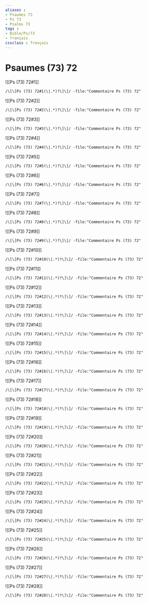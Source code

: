 ```yaml
---
aliases : 
- Psaumes 73
- Ps 73
- Psalms 73
tags : 
- Bible/Ps/73
- français
cssclass : français
---
```


# Psaumes (73) 72

![[Ps (73) 72#1]]

```query
/\[\[Ps (73) 72#1(\|.*)?\]\]/ -file:"Commentaire Ps (73) 72"
```

![[Ps (73) 72#2]]

```query
/\[\[Ps (73) 72#2(\|.*)?\]\]/ -file:"Commentaire Ps (73) 72"
```

![[Ps (73) 72#3]]

```query
/\[\[Ps (73) 72#3(\|.*)?\]\]/ -file:"Commentaire Ps (73) 72"
```

![[Ps (73) 72#4]]

```query
/\[\[Ps (73) 72#4(\|.*)?\]\]/ -file:"Commentaire Ps (73) 72"
```

![[Ps (73) 72#5]]

```query
/\[\[Ps (73) 72#5(\|.*)?\]\]/ -file:"Commentaire Ps (73) 72"
```

![[Ps (73) 72#6]]

```query
/\[\[Ps (73) 72#6(\|.*)?\]\]/ -file:"Commentaire Ps (73) 72"
```

![[Ps (73) 72#7]]

```query
/\[\[Ps (73) 72#7(\|.*)?\]\]/ -file:"Commentaire Ps (73) 72"
```

![[Ps (73) 72#8]]

```query
/\[\[Ps (73) 72#8(\|.*)?\]\]/ -file:"Commentaire Ps (73) 72"
```

![[Ps (73) 72#9]]

```query
/\[\[Ps (73) 72#9(\|.*)?\]\]/ -file:"Commentaire Ps (73) 72"
```

![[Ps (73) 72#10]]

```query
/\[\[Ps (73) 72#10(\|.*)?\]\]/ -file:"Commentaire Ps (73) 72"
```

![[Ps (73) 72#11]]

```query
/\[\[Ps (73) 72#11(\|.*)?\]\]/ -file:"Commentaire Ps (73) 72"
```

![[Ps (73) 72#12]]

```query
/\[\[Ps (73) 72#12(\|.*)?\]\]/ -file:"Commentaire Ps (73) 72"
```

![[Ps (73) 72#13]]

```query
/\[\[Ps (73) 72#13(\|.*)?\]\]/ -file:"Commentaire Ps (73) 72"
```

![[Ps (73) 72#14]]

```query
/\[\[Ps (73) 72#14(\|.*)?\]\]/ -file:"Commentaire Ps (73) 72"
```

![[Ps (73) 72#15]]

```query
/\[\[Ps (73) 72#15(\|.*)?\]\]/ -file:"Commentaire Ps (73) 72"
```

![[Ps (73) 72#16]]

```query
/\[\[Ps (73) 72#16(\|.*)?\]\]/ -file:"Commentaire Ps (73) 72"
```

![[Ps (73) 72#17]]

```query
/\[\[Ps (73) 72#17(\|.*)?\]\]/ -file:"Commentaire Ps (73) 72"
```

![[Ps (73) 72#18]]

```query
/\[\[Ps (73) 72#18(\|.*)?\]\]/ -file:"Commentaire Ps (73) 72"
```

![[Ps (73) 72#19]]

```query
/\[\[Ps (73) 72#19(\|.*)?\]\]/ -file:"Commentaire Ps (73) 72"
```

![[Ps (73) 72#20]]

```query
/\[\[Ps (73) 72#20(\|.*)?\]\]/ -file:"Commentaire Ps (73) 72"
```

![[Ps (73) 72#21]]

```query
/\[\[Ps (73) 72#21(\|.*)?\]\]/ -file:"Commentaire Ps (73) 72"
```

![[Ps (73) 72#22]]

```query
/\[\[Ps (73) 72#22(\|.*)?\]\]/ -file:"Commentaire Ps (73) 72"
```

![[Ps (73) 72#23]]

```query
/\[\[Ps (73) 72#23(\|.*)?\]\]/ -file:"Commentaire Ps (73) 72"
```

![[Ps (73) 72#24]]

```query
/\[\[Ps (73) 72#24(\|.*)?\]\]/ -file:"Commentaire Ps (73) 72"
```

![[Ps (73) 72#25]]

```query
/\[\[Ps (73) 72#25(\|.*)?\]\]/ -file:"Commentaire Ps (73) 72"
```

![[Ps (73) 72#26]]

```query
/\[\[Ps (73) 72#26(\|.*)?\]\]/ -file:"Commentaire Ps (73) 72"
```

![[Ps (73) 72#27]]

```query
/\[\[Ps (73) 72#27(\|.*)?\]\]/ -file:"Commentaire Ps (73) 72"
```

![[Ps (73) 72#28]]

```query
/\[\[Ps (73) 72#28(\|.*)?\]\]/ -file:"Commentaire Ps (73) 72"
```

